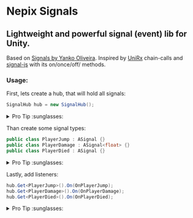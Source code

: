 # Nepix Signals
Lightweight and powerful signal (event) lib for Unity.
---
Based on [Signals by Yanko Oliveira](https://github.com/yankooliveira/signals).
Inspired by [UniRx](https://github.com/neuecc/UniRx) chain-calls and [signal-js](https://www.npmjs.com/package/signal-js) with its on/once/off/ methods.

### Usage:
First, lets create a hub, that will hold all signals:

```c#
SignalHub hub = new SignalHub();
```

<details><summary>Pro Tip :sunglasses:</summary>
  
Use one hub per scene or per level, than when you restart scene or level you haven't to care about remove listeners from *old* objects.

</details>


Than create some signal types:
```c#
public class PlayerJump : ASignal {}
public class PlayerDamage : ASignal<float> {}
public class PlayerDied : ASignal {}
```
<details><summary>Pro Tip :sunglasses:</summary>

Use static class to hold all signals in one place. Than, when you need to get one, you just type the static class' name and *Code Completion* shows you all the signals you have.

```c#
/// <summary>
/// Static class that holds all types of signals.
/// </summary>
public static class Sgnls
{
    /// <summary>
    /// Player's signals
    /// </summary>
    public static class PlayerSignals
    {
        /// <summary>
        /// Player's Jump signal
        /// </summary>
        public class Jump : ASignal {}

        /// <summary>
        /// Player's Damage signal
        /// float - how much damage player got
        /// </summary>
        public class Damage : ASignal<float> {}

        /// <summary>
        /// Player's Died signal
        /// </summary>
        public class Died : ASignal {}
    }
}
```
</details>

Lastly, add listeners:
```c#
hub.Get<PlayerJump>().On(OnPlayerJump);
hub.Get<PlayerDamage>().On(OnPlayerDamage);
hub.Get<PlayerDied>().On(OnPlayerDied);
```
<details><summary>Pro Tip :sunglasses:</summary>

You can adjust a signal callback with additional method calls

```c#
hub.Get<Sgnls.PlayerSignals.Jump>()
  .On(OnPlayerJump) // Set handler method
  .Countdown(3) // How many times handler (OnPlayerJump) will be called.
  .Priority(1000) // Priority of handler (OnPlayerJump) in queue.
  .When(() => _player.health >= 50); // Condition in which handler will be called.
```

</details>
